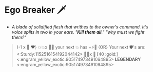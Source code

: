 # **Ego Breaker** 🗡️ 
- *A blade of solidified flesh that writhes to the owner's command. It's voice splits in two in your ears. "**Kill them all**." "why must we fight them?"*

> (-1 x 👥 ❤️) 💥💥x 👥🔀 your next 💥 has +⚡🚫 {OR} Your next 🛡️'s are: <:Sturdy:1152516154192044142> 🔀💥x 👥 [40 :gold:]
<:engram_yellow_exotic:905174973491064895> __LEGENDARY__ <:engram_yellow_exotic:905174973491064895>
